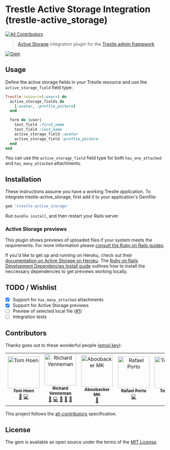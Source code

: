 # Trestle Active Storage Integration (trestle-active_storage)
[![All Contributors](https://img.shields.io/badge/all_contributors-1-orange.svg?style=flat-square)](#contributors)

> [Active Storage](https://guides.rubyonrails.org/active_storage_overview.html) integration plugin for the [Trestle admin framework](https://trestle.io)

[![Gem](https://img.shields.io/gem/v/trestle-active_storage.svg)](https://rubygems.org/gems/trestle-active_storage)

## Usage

Define the active storage fields in your Trestle resource and use the `active_storage_field` field type:

```ruby
Trestle.resource(:users) do
  active_storage_fields do
    [:avatar, :profile_picture]
  end

  form do |user|
    text_field :first_name
    text_field :last_name
    active_storage_field :avatar
    active_storage_field :profile_picture
  end
end
```

You can use the `active_storage_field` field type for both `has_one_attached` and `has_many_attached` attachments.

## Installation

These instructions assume you have a working Trestle application. To integrate trestle-active_storage, first add it to your application's Gemfile:

```ruby
gem 'trestle-active_storage'
```

Run `bundle install`, and then restart your Rails server.

### Active Storage previews

This plugin shows previews of uploaded files if your system meets the requirements. For more information please [consult the Ruby on Rails guides](https://edgeguides.rubyonrails.org/active_storage_overview.html#previewing-files).

If you'd like to get up and running on Heroku, check out their [documentation on Active Storage on Heroku](https://devcenter.heroku.com/articles/active-storage-on-heroku#attachment-previews). The [Ruby on Rails Development Dependencies Install guide](https://edgeguides.rubyonrails.org/development_dependencies_install.html#active-storage-setup) outlines how to install the neccessary dependencies to get previews working locally.

## TODO / Wishlist

- [x] Support for `has_many_attached` attachments
- [x] Support for Active Storage previews
- [ ] Preview of selected local file ([#1](https://github.com/richardvenneman/trestle-active_storage/issues/1))
- [ ] Integration tests

## Contributors

Thanks goes out to these wonderful people ([emoji key](https://allcontributors.org/docs/en/emoji-key)):
<!-- ALL-CONTRIBUTORS-LIST:START - Do not remove or modify this section -->
<!-- prettier-ignore -->
<table>
  <tr>
    <td align="center"><a href="https://github.com/hoenth"><img src="https://avatars2.githubusercontent.com/u/62977?v=4" width="100px;" alt="Tom Hoen"/><br /><sub><b>Tom Hoen</b></sub></a><br /><a href="https://github.com/richardvenneman/trestle-active_storage/issues?q=author%3Ahoenth" title="Bug reports">🐛</a> <a href="https://github.com/richardvenneman/trestle-active_storage/commits?author=hoenth" title="Code">💻</a></td>
    <td align="center"><a href="https://www.cityspotters.com"><img src="https://avatars1.githubusercontent.com/u/75705?v=4" width="100px;" alt="Richard Venneman"/><br /><sub><b>Richard Venneman</b></sub></a><br /><a href="#ideas-richardvenneman" title="Ideas, Planning, & Feedback">🤔</a> <a href="https://github.com/richardvenneman/trestle-active_storage/commits?author=richardvenneman" title="Code">💻</a> <a href="https://github.com/richardvenneman/trestle-active_storage/commits?author=richardvenneman" title="Documentation">📖</a> <a href="#question-richardvenneman" title="Answering Questions">💬</a> <a href="#review-richardvenneman" title="Reviewed Pull Requests">👀</a></td>
    <td align="center"><a href="http://aboobacker.in"><img src="https://avatars1.githubusercontent.com/u/3112976?v=4" width="100px;" alt="Aboobacker MK"/><br /><sub><b>Aboobacker MK</b></sub></a><br /><a href="#ideas-tachyons" title="Ideas, Planning, & Feedback">🤔</a></td>
    <td align="center"><a href="http://euodeiovoce.com.br"><img src="https://avatars2.githubusercontent.com/u/1027961?v=4" width="100px;" alt="Rafael Porto"/><br /><sub><b>Rafael Porto</b></sub></a><br /><a href="https://github.com/richardvenneman/trestle-active_storage/commits?author=PunkMaldito" title="Code">💻</a></td>
    <td align="center"><a href="https://github.com/hoenth"><img src="https://avatars2.githubusercontent.com/u/62977?v=4" width="100px;" alt="Tom Hoen"/><br /><sub><b>Tom Hoen</b></sub></a><br /><a href="https://github.com/richardvenneman/trestle-active_storage/issues?q=author%3Ahoenth" title="Bug reports">🐛</a> <a href="https://github.com/richardvenneman/trestle-active_storage/commits?author=hoenth" title="Code">💻</a></td>
  </tr>
</table>

<!-- ALL-CONTRIBUTORS-LIST:END -->
This project follows the [all-contributors](https://github.com/kentcdodds/all-contributors) specification.

## License

The gem is available as open source under the terms of the [MIT License](http://opensource.org/licenses/MIT).
